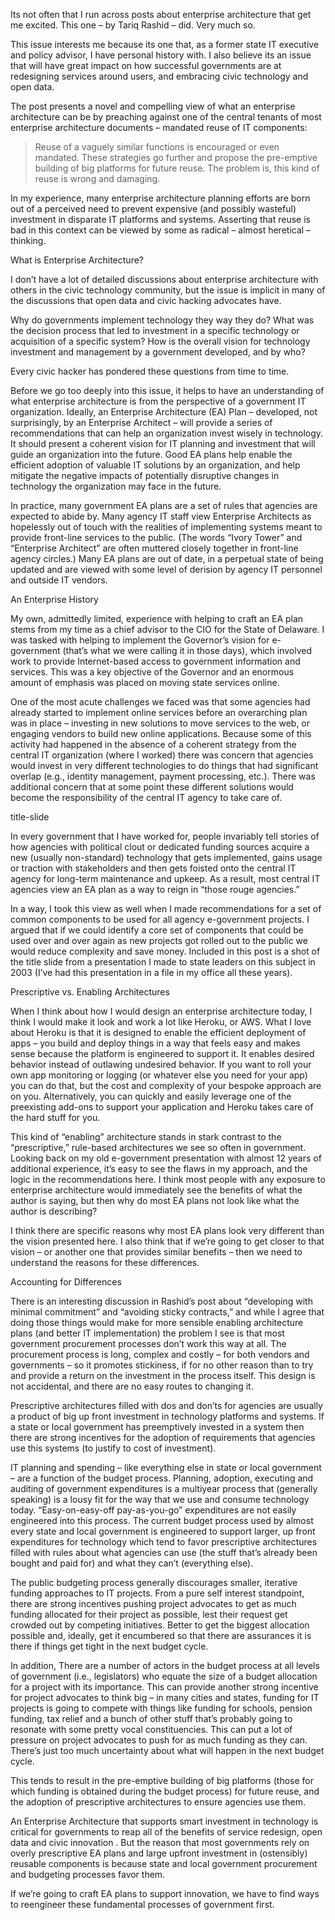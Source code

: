 Its not often that I run across posts about enterprise architecture that get me excited. This one – by Tariq Rashid – did. Very much so.

This issue interests me because its one that, as a former state IT executive and policy advisor, I have personal history with. I also believe its an issue that will have great impact on how successful governments are at redesigning services around users, and embracing civic technology and open data.

The post presents a novel and compelling view of what an enterprise architecture can be by preaching against one of the central tenants of most enterprise architecture documents – mandated reuse of IT components:

>Reuse of a vaguely similar functions is encouraged or even mandated. These strategies go further and propose the pre-emptive building of big platforms for future reuse. The problem is, this kind of reuse is wrong and damaging.

In my experience, many enterprise architecture planning efforts are born out of a perceived need to prevent expensive (and possibly wasteful) investment in disparate IT platforms and systems. Asserting that reuse is bad in this context can be viewed by some as radical – almost heretical – thinking.

What is Enterprise Architecture?

I don’t have a lot of detailed discussions about enterprise architecture with others in the civic technology community, but the issue is implicit in many of the discussions that open data and civic hacking advocates have.

Why do governments implement technology they way they do? What was the decision process that led to investment in a specific technology or acquisition of a specific system? How is the overall vision for technology investment and management by a government developed, and by who?

Every civic hacker has pondered these questions from time to time.

Before we go too deeply into this issue, it helps to have an understanding of what enterprise architecture is from the perspective of a government IT organization. Ideally, an Enterprise Architecture (EA) Plan – developed, not surprisingly, by an Enterprise Architect – will provide a series of recommendations that can help an organization invest wisely in technology. It should present a coherent vision for IT planning and investment that will guide an organization into the future. Good EA plans help enable the efficient adoption of valuable IT solutions by an organization, and help mitigate the negative impacts of potentially disruptive changes in technology the organization may face in the future.

In practice, many government EA plans are a set of rules that agencies are expected to abide by. Many agency IT staff view Enterprise Architects as hopelessly out of touch with the realities of implementing systems meant to provide front-line services to the public. (The words “Ivory Tower” and “Enterprise Architect” are often muttered closely together in front-line agency circles.) Many EA plans are out of date, in a perpetual state of being updated and are viewed with some level of derision by agency IT personnel and outside IT vendors.

An Enterprise History

My own, admittedly limited, experience with helping to craft an EA plan stems from my time as a chief advisor to the CIO for the State of Delaware. I was tasked with helping to implement the Governor’s vision for e-government (that’s what we were calling it in those days), which involved work to provide Internet-based access to government information and services. This was a key objective of the Governor and an enormous amount of emphasis was placed on moving state services online.

One of the most acute challenges we faced was that some agencies had already started to implement online services before an overarching plan was in place – investing in new solutions to move services to the web, or engaging vendors to build new online applications. Because some of this activity had happened in the absence of a coherent strategy from the central IT organization (where I worked) there was concern that agencies would invest in very different technologies to do things that had significant overlap (e.g., identity management, payment processing, etc.). There was additional concern that at some point these different solutions would become the responsibility of the central IT agency to take care of.

title-slide

In every government that I have worked for, people invariably tell stories of how agencies with political clout or dedicated funding sources acquire a new (usually non-standard) technology that gets implemented, gains usage or traction with stakeholders and then gets foisted onto the central IT agency for long-term maintenance and upkeep. As a result, most central IT agencies view an EA plan as a way to reign in “those rouge agencies.”

In a way, I took this view as well when I made recommendations for a set of common components to be used for all agency e-government projects. I argued that if we could identify a core set of components that could be used over and over again as new projects got rolled out to the public we would reduce complexity and save money. Included in this post is a shot of the title slide from a presentation I made to state leaders on this subject in 2003 (I’ve had this presentation in a file in my office all these years).

Prescriptive vs. Enabling Architectures

When I think about how I would design an enterprise architecture today, I think I would make it look and work a lot like Heroku, or AWS. What I love about Heroku is that it is designed to enable the efficient deployment of apps – you build and deploy things in a way that feels easy and makes sense because the platform is engineered to support it. It enables desired behavior instead of outlawing undesired behavior. If you want to roll your own app monitoring or logging (or whatever else you need for your app) you can do that, but the cost and complexity of your bespoke approach are on you. Alternatively, you can quickly and easily leverage one of the preexisting add-ons to support your application and Heroku takes care of the hard stuff for you.

This kind of “enabling” architecture stands in stark contrast to the “prescriptive,” rule-based architectures we see so often in government. Looking back on my old e-government presentation with almost 12 years of additional experience, it’s easy to see the flaws in my approach, and the logic in the recommendations here. I think most people with any exposure to enterprise architecture would immediately see the benefits of what the author is saying, but then why do most EA plans not look like what the author is describing?

I think there are specific reasons why most EA plans look very different than the vision presented here. I also think that if we’re going to get closer to that vision – or another one that provides similar benefits – then we need to understand the reasons for these differences.

Accounting for Differences

There is an interesting discussion in Rashid’s post about “developing with minimal commitment” and “avoiding sticky contracts,” and while I agree that doing those things would make for more sensible enabling architecture plans (and better IT implementation) the problem I see is that most government procurement processes don’t work this way at all. The procurement process is long, complex and costly – for both vendors and governments – so it promotes stickiness, if for no other reason than to try and provide a return on the investment in the process itself. This design is not accidental, and there are no easy routes to changing it.

Prescriptive architectures filled with dos and don’ts for agencies are usually a product of big up front investment in technology platforms and systems. If a state or local government has preemptively invested in a system then there are strong incentives for the adoption of requirements that agencies use this systems (to justify to cost of investment).

IT planning and spending – like everything else in state or local government – are a function of the budget process. Planning, adoption, executing and auditing of government expenditures is a multiyear process that (generally speaking) is a lousy fit for the way that we use and consume technology today. “Easy-on-easy-off pay-as-you-go” expenditures are not easily engineered into this process. The current budget process used by almost every state and local government is engineered to support larger, up front expenditures for technology which tend to favor prescriptive architectures filled with rules about what agencies can use (the stuff that’s already been bought and paid for) and what they can’t (everything else).

The public budgeting process generally discourages smaller, iterative funding approaches to IT projects. From a pure self interest standpoint, there are strong incentives pushing project advocates to get as much funding allocated for their project as possible, lest their request get crowded out by competing initiatives. Better to get the biggest allocation possible and, ideally, get it encumbered so that there are assurances it is there if things get tight in the next budget cycle.

In addition, There are a number of actors in the budget process at all levels of government (i.e., legislators) who equate the size of a budget allocation for a project with its importance. This can provide another strong incentive for project advocates to think big – in many cities and states, funding for IT projects is going to compete with things like funding for schools, pension funding, tax relief and a bunch of other stuff that’s probably going to resonate with some pretty vocal constituencies. This can put a lot of pressure on project advocates to push for as much funding as they can. There’s just too much uncertainty about what will happen in the next budget cycle.

This tends to result in the pre-emptive building of big platforms (those for which funding is obtained during the budget process) for future reuse, and the adoption of prescriptive architectures to ensure agencies use them.

An Enterprise Architecture that supports smart investment in technology is critical for governments to reap all of the benefits of service redesign, open data and civic innovation . But the reason that most governments rely on overly prescriptive EA plans and large upfront investment in (ostensibly) reusable components is because state and local government procurement and budgeting processes favor them.

If we’re going to craft EA plans to support innovation, we have to find ways to reengineer these fundamental processes of government first.